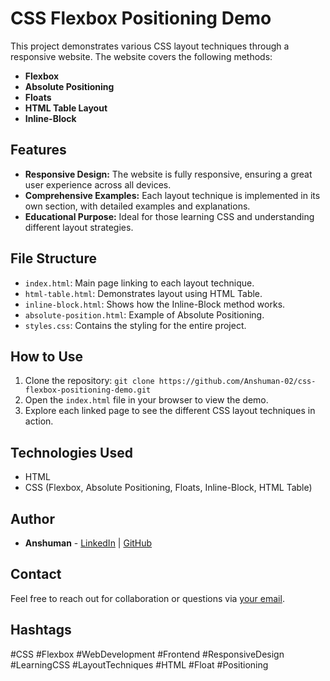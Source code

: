 # CSS Flexbox Positioning Demo

This project demonstrates various CSS layout techniques through a responsive website. The website covers the following methods:

- **Flexbox**
- **Absolute Positioning**
- **Floats**
- **HTML Table Layout**
- **Inline-Block**

## Features

- **Responsive Design:** The website is fully responsive, ensuring a great user experience across all devices.
- **Comprehensive Examples:** Each layout technique is implemented in its own section, with detailed examples and explanations.
- **Educational Purpose:** Ideal for those learning CSS and understanding different layout strategies.

## File Structure

- `index.html`: Main page linking to each layout technique.
- `html-table.html`: Demonstrates layout using HTML Table.
- `inline-block.html`: Shows how the Inline-Block method works.
- `absolute-position.html`: Example of Absolute Positioning.
- `styles.css`: Contains the styling for the entire project.

## How to Use

1. Clone the repository: `git clone https://github.com/Anshuman-02/css-flexbox-positioning-demo.git`
2. Open the `index.html` file in your browser to view the demo.
3. Explore each linked page to see the different CSS layout techniques in action.

## Technologies Used

- HTML
- CSS (Flexbox, Absolute Positioning, Floats, Inline-Block, HTML Table)

## Author

- **Anshuman** - [LinkedIn](https://www.linkedin.com/in/anshuman14/) | [GitHub](https://github.com/Anshuman-02)

## Contact

Feel free to reach out for collaboration or questions via [your email](anshuman140204@gmail.com).

## Hashtags

#CSS #Flexbox #WebDevelopment #Frontend #ResponsiveDesign #LearningCSS #LayoutTechniques #HTML #Float #Positioning
